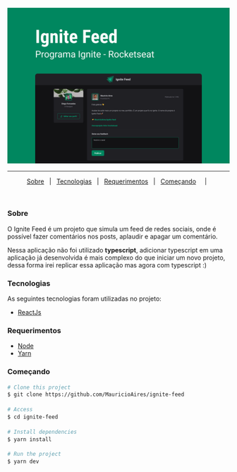 <p align="center">
<img src="ignite-feed.png">
</p>

---

<p align="center">
  <a href="#dart-sobre">Sobre</a> &#xa0; | &#xa0; 
  <a href="#rocket-tecnologias">Tecnologias</a> &#xa0; | &#xa0;
  <a href="#white_check_mark-requerimentos">Requerimentos</a> &#xa0; | &#xa0;
  <a href="#checkered_flag-começando">Começando</a> &#xa0; &#xa0; | &#xa0;
</p>

<br>

### Sobre

O Ignite Feed é um projeto que simula um feed de redes sociais, onde é possível fazer comentários nos posts, aplaudir e apagar um comentário.

Nessa aplicação não foi utilizado **typescript**, adicionar typescript em uma aplicação já desenvolvida é mais complexo do que iniciar um novo projeto, dessa forma irei replicar essa aplicação mas agora com typescript :)

### Tecnologias

As seguintes tecnologias foram utilizadas no projeto:

- [ReactJs](https://reactjs.org/)

### Requerimentos

- [Node](https://nodejs.org/en/)
- [Yarn](https://yarnpkg.com/lang/en/)

### Começando

```bash
# Clone this project
$ git clone https://github.com/MauricioAires/ignite-feed

# Access
$ cd ignite-feed

# Install dependencies
$ yarn install

# Run the project
$ yarn dev
```
